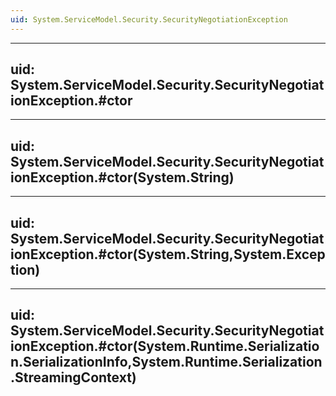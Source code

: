 ```yaml
---
uid: System.ServiceModel.Security.SecurityNegotiationException
---
```


---
uid: System.ServiceModel.Security.SecurityNegotiationException.#ctor
---

---
uid: System.ServiceModel.Security.SecurityNegotiationException.#ctor(System.String)
---

---
uid: System.ServiceModel.Security.SecurityNegotiationException.#ctor(System.String,System.Exception)
---

---
uid: System.ServiceModel.Security.SecurityNegotiationException.#ctor(System.Runtime.Serialization.SerializationInfo,System.Runtime.Serialization.StreamingContext)
---
